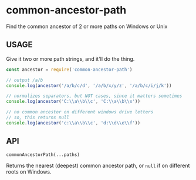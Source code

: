 # common-ancestor-path

Find the common ancestor of 2 or more paths on Windows or Unix

## USAGE

Give it two or more path strings, and it'll do the thing.

```js
const ancestor = require('common-ancestor-path')

// output /a/b
console.log(ancestor('/a/b/c/d', '/a/b/x/y/z', '/a/b/c/i/j/k'))

// normalizes separators, but NOT cases, since it matters sometimes
console.log(ancestor('C:\\a\\b\\c', 'C:\\a\\b\\x'))

// no common ancestor on different windows drive letters
// so, this returns null
console.log(ancestor('c:\\a\\b\\c', 'd:\\d\\e\\f'))
```

## API

`commonAncestorPath(...paths)`

Returns the nearest (deepest) common ancestor path, or `null` if on
different roots on Windows.
